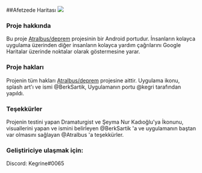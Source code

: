 ##Afetzede Haritası
[![](https://i.hizliresim.com/gf6igkn.png)](http://github.com/kegri/AfetzedeHaritasi)

### Proje hakkında
Bu proje [Atralbus/deprem](https://github.com/Atralbus/deprem/ "Atralbus/deprem") projesinin bir Android portudur. İnsanların kolayca uygulama üzerinden diğer insanların kolayca yardım çağrılarını Google Haritalar üzerinde noktalar olarak göstermesine yarar.

### Proje hakları
Projenin tüm hakları [Atralbus/deprem](https://github.com/Atralbus/deprem/ "Atralbus/deprem") projesine aittir.
Uygulama ikonu, splash art'ı ve ismi @BerkSartik,
Uygulamanın portu @kegri tarafından yapıldı.

### Teşekkürler
Projenin testini yapan Dramaturgist ve Şeyma Nur Kadıoğlu'ya
İkonunu, visuallerini yapan ve ismini belirleyen @BerkSartik 'a
ve uygulamanın baştan var olmasını sağlayan @Atralbus 'a teşekkürler.

### Geliştiriciye ulaşmak için:
Discord: Kegrine#0065
